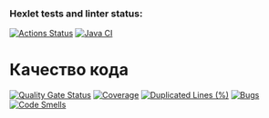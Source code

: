 ### Hexlet tests and linter status:
[![Actions Status](https://github.com/Anastasizz/java-project-78/actions/workflows/hexlet-check.yml/badge.svg)](https://github.com/Anastasizz/java-project-78/actions)
[![Java CI](https://github.com/Anastasizz/java-project-78/actions/workflows/java_CI.yml/badge.svg)](https://github.com/Anastasizz/java-project-78/actions/workflows/java_CI.yml)

# Качество кода
[![Quality Gate Status](https://sonarcloud.io/api/project_badges/measure?project=Anastasizz_java-project-78&metric=alert_status)](https://sonarcloud.io/summary/new_code?id=Anastasizz_java-project-78)
[![Coverage](https://sonarcloud.io/api/project_badges/measure?project=Anastasizz_java-project-78&metric=coverage)](https://sonarcloud.io/summary/new_code?id=Anastasizz_java-project-78)
[![Duplicated Lines (%)](https://sonarcloud.io/api/project_badges/measure?project=Anastasizz_java-project-78&metric=duplicated_lines_density)](https://sonarcloud.io/summary/new_code?id=Anastasizz_java-project-78)
[![Bugs](https://sonarcloud.io/api/project_badges/measure?project=Anastasizz_java-project-78&metric=bugs)](https://sonarcloud.io/summary/new_code?id=Anastasizz_java-project-78)
[![Code Smells](https://sonarcloud.io/api/project_badges/measure?project=Anastasizz_java-project-78&metric=code_smells)](https://sonarcloud.io/summary/new_code?id=Anastasizz_java-project-78)